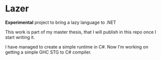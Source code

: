 # Lazer
**Experimental** project to bring a lazy language to .NET

This work is part of my master thesis, that I will publish in this repo once I start writing it.

I have managed to create a simple runtime in C#. Now I'm working on getting a simple GHC STG to C# compiler.
